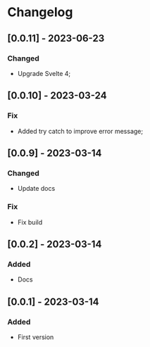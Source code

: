 # Changelog

## [0.0.11] - 2023-06-23

### Changed

- Upgrade Svelte 4;

## [0.0.10] - 2023-03-24

### Fix

- Added try catch to improve error message;

## [0.0.9] - 2023-03-14

### Changed

- Update docs

### Fix

- Fix build

## [0.0.2] - 2023-03-14

### Added

- Docs

## [0.0.1] - 2023-03-14

### Added

- First version
